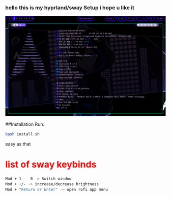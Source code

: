 ### hello this is my hyprland/sway Setup i hope u like it

<div align="center">
    <img src="https://github.com/troy600/hyprland-dotfiles/blob/main/images/Screenshot1.png?raw=true">  
</div>

##Installation
Run:
```bash
bash install.sh
```
easy as that




<h1 style="color: red">list of sway keybinds</h1>
<break>

```bash
Mod + 1 -- 0 -> Switch window
Mod + +/- -> increase/decrease brightness
Mod + "Return or Enter" -> open rofi app menu
```

